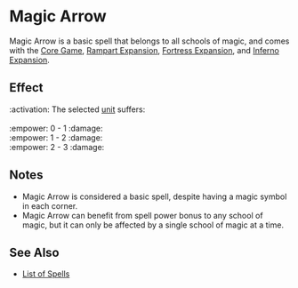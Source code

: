 # Magic Arrow

Magic Arrow is a basic spell that belongs to all schools of magic, and comes with the [Core Game](../content.md), [Rampart Expansion](../content.md), [Fortress Expansion](../content.md), and [Inferno Expansion](../content.md).


## Effect

:activation: The selected [unit](units.md) suffers:<br><br>:empower: 0 - 1 :damage:<br>:empower: 1 - 2 :damage:<br>:empower: 2 - 3 :damage:


## Notes

- Magic Arrow is considered a basic spell, despite having a magic symbol in each corner.
- Magic Arrow can benefit from spell power bonus to any school of magic, but it can only be affected by a single school of magic at a time.


## See Also

- [List of Spells](../spells.md)